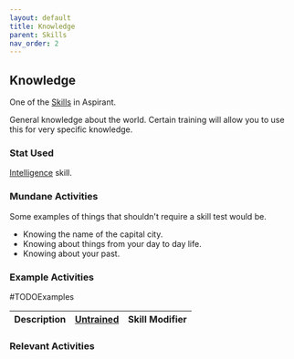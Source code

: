 ```yaml
---
layout: default
title: Knowledge
parent: Skills
nav_order: 2
---
```

## Knowledge
One of the [Skills](Skills) in Aspirant. 

General knowledge about the world. Certain training will allow you to use this for very specific knowledge.

### Stat Used
[Intelligence](Stats#Intelligence) skill.

### Mundane Activities
Some examples of things that shouldn't require a skill test would be.
* Knowing the name of the capital city.
* Knowing about things from your day to day life.
* Knowing about your past.

### Example Activities
#TODOExamples 

| Description                                      | [Untrained](Skills#Untrained) | Skill Modifier |
| ------------------------------------------------ | ----------------------------- | -------------- |


### Relevant Activities
